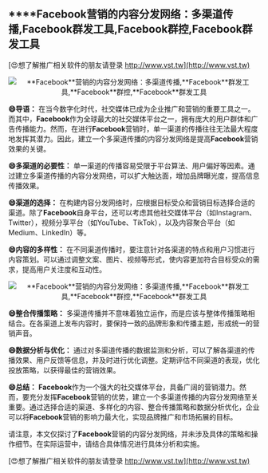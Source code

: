 ## ****Facebook**营销的内容分发网络：多渠道传播,**Facebook**群发工具,**Facebook**群控,**Facebook**群发工具**

[😍想了解推广相关软件的朋友请登录 http://www.vst.tw](http://www.vst.tw)

 <center><img src="https://vst.tw/MP4/tuiguang/png/5.png" alt="**Facebook**营销的内容分发网络：多渠道传播,**Facebook**群发工具,**Facebook**群控,**Facebook**群发工具"></center>

**😄导语：**
在当今数字化时代，社交媒体已成为企业推广和营销的重要工具之一。而其中，**Facebook**作为全球最大的社交媒体平台之一，拥有庞大的用户群体和广告传播能力。然而，在进行**Facebook**营销时，单一渠道的传播往往无法最大程度地发挥其潜力。因此，建立一个多渠道传播的内容分发网络是提高**Facebook**营销效果的关键。

**😄多渠道的必要性：**
单一渠道的传播容易受限于平台算法、用户偏好等因素。通过建立多渠道传播的内容分发网络，可以扩大触达面，增加品牌曝光度，提高信息传播效果。

**😄渠道的选择：**
在构建内容分发网络时，应根据目标受众和营销目标选择合适的渠道。除了**Facebook**自身平台，还可以考虑其他社交媒体平台（如Instagram、Twitter），视频分享平台（如YouTube、TikTok），以及内容聚合平台（如Medium、LinkedIn）等。

**😄内容的多样性：**
在不同渠道传播时，要注意针对各渠道的特点和用户习惯进行内容策划。可以通过调整文案、图片、视频等形式，使内容更加符合目标受众的需求，提高用户关注度和互动性。

 <center><img src="https://vst.tw/MP4/tuiguang/png/1.png" alt="**Facebook**营销的内容分发网络：多渠道传播,**Facebook**群发工具,**Facebook**群控,**Facebook**群发工具"></center>

**😄整合传播策略：**
多渠道传播并不意味着独立运作，而是应该与整体传播策略相结合。在各渠道上发布内容时，要保持一致的品牌形象和传播主题，形成统一的营销声音。

**😄数据分析与优化：**
通过对多渠道传播的数据监测和分析，可以了解各渠道的传播效果、用户反馈等信息，并及时进行优化调整。定期评估不同渠道的表现，优化投放策略，以获得最佳的营销效果。

**😄总结：**
**Facebook**作为一个强大的社交媒体平台，具备广阔的营销潜力。然而，要充分发挥**Facebook**营销的优势，建立一个多渠道传播的内容分发网络至关重要。通过选择合适的渠道、多样化的内容、整合传播策略和数据分析优化，企业可以将**Facebook**营销的影响力最大化，实现品牌推广和市场拓展的目标。

请注意，本文仅探讨了**Facebook**营销的内容分发网络，并未涉及具体的策略和操作细节。在实际运营中，请结合具体情况进行具体分析和实施。

[😍想了解推广相关软件的朋友请登录 http://www.vst.tw](http://www.vst.tw)



